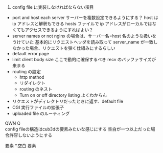1. config file に実装しなければならない項目

- port and host each server
  サーバーを複数設定できるようにする？
  host は ip アドレスと解釈もできる
  hosts ファイルで ip アドレスがローカルではなくてもアクセスできるようにすればよい？
- server names or not
  nginx の場合は、サーバー名=host 名のような扱いをうけていた
  基本的にリクエストヘッダを読み取って server_name が一致しなかった場合、リクエストを弾く仕組みにするらしい
- default error page
- limit client body size
  ここで動的に確保するべき recv のバッファサイズが来まる
- routing の設定
  - http method
  - リダイレクト
  - routing のネスト
  - Turn on or off directory listing よくわからん
- リクエストがディレクトリだったときに返す、default file
- CGI 実行ファイルの拡張子
- uploaded file のルーティング

QWN	Q	
config fileの構造はcub3dの要素みたいな感じにする
空白が一つ以上だった場合許容しないようにする

要素 *.空白 要素


